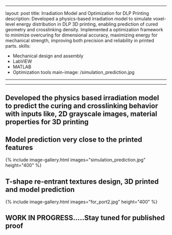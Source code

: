 
---
layout: post
title: Irradiation Model and Optimization for DLP Printing
description:  Developed a physics-based irradiation model to simulate voxel-level energy distribution in DLP 3D printing, enabling prediction of cured geometry and
crosslinking density. Implemented a optimization framework to minimize overcuring for dimensional accuracy, maximizing energy for mechanical strength,
improving both precision and reliability in printed parts.
skills: 
- Mechanical design and assembly
- LabVIEW
- MATLAB
- Optimization tools
main-image: /simulation_prediction.jpg 
---

---
## Developed the physics based irradiation model to predict the curing and crosslinking behavior with inputs like, 2D grayscale images, material properties for 3D printing <br>

## Model prediction very close to the printed features
{% include image-gallery.html images="simulation_prediction.jpg" height="400" %}<br>

## T-shape re-entrant textures design, 3D printed and model prediction
{% include image-gallery.html images="for_port2.jpg" height="400" %} <br>

## WORK IN PROGRESS.....Stay tuned for published proof
